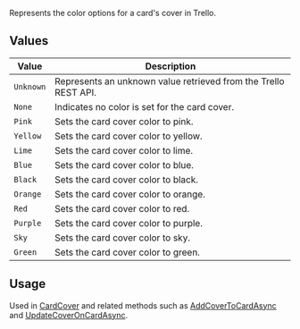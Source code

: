 Represents the color options for a card's cover in Trello.

## Values
| Value | Description |
| --- | --- |
| `Unknown` | Represents an unknown value retrieved from the Trello REST API. |
| `None` | Indicates no color is set for the card cover. |
| `Pink` | Sets the card cover color to pink. |
| `Yellow` | Sets the card cover color to yellow. |
| `Lime` | Sets the card cover color to lime. |
| `Blue` | Sets the card cover color to blue. |
| `Black` | Sets the card cover color to black. |
| `Orange` | Sets the card cover color to orange. |
| `Red` | Sets the card cover color to red. |
| `Purple` | Sets the card cover color to purple. |
| `Sky` | Sets the card cover color to sky. |
| `Green` | Sets the card cover color to green. |

## Usage
Used in [CardCover](CardCover) and related methods such as [AddCoverToCardAsync](AddCoverToCardAsync) and [UpdateCoverOnCardAsync](UpdateCoverOnCardAsync).

